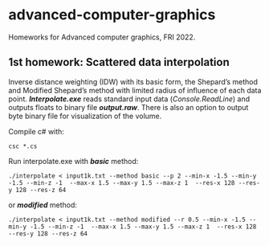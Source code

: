 # advanced-computer-graphics
Homeworks for Advanced computer graphics, FRI 2022.

## 1st homework: Scattered data interpolation
Inverse distance weighting (IDW) with its basic form, the Shepard’s method and Modified Shepard’s method with limited radius of influence of each data point. ***Interpolate.exe*** reads standard input data (*Console.ReadLine*) and outputs floats to binary file ***output.raw***. There is also an option to output byte binary file for visualization of the volume.

Compile c# with:
```console
csc *.cs
```
Run interpolate.exe with ***basic*** method:
```console
./interpolate < input1k.txt --method basic --p 2 --min-x -1.5 --min-y -1.5 --min-z -1  --max-x 1.5 --max-y 1.5 --max-z 1  --res-x 128 --res-y 128 --res-z 64
```
or ***modified*** method:
```console
./interpolate < input1k.txt --method modified --r 0.5 --min-x -1.5 --min-y -1.5 --min-z -1  --max-x 1.5 --max-y 1.5 --max-z 1  --res-x 128 --res-y 128 --res-z 64
```
